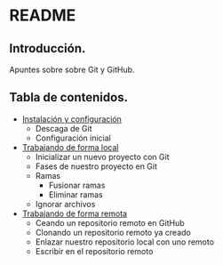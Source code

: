 # README

## Introducción.

Apuntes sobre sobre Git y GitHub.


## Tabla de contenidos.

- [Instalación y configuración](git_install.md)
    - Descaga de Git
    - Configuración inicial
- [Trabajando de forma local](https://www.notion.so/Trabajando-de-forma-local-3b8ef1dfe1a746a3a9aedc1488c9b261)
    - Inicializar un nuevo proyecto con Git
    - Fases de nuestro proyecto en Git
    - Ramas
        - Fusionar ramas
        - Eliminar ramas
    - Ignorar archivos
- [Trabajando de forma remota](https://www.notion.so/Trabajando-de-forma-remota-9da407047a1e4d86ae3f6922119a7098)
    - Ceando un repositorio remoto en GitHub
    - Clonando un repositorio remoto ya creado
    - Enlazar nuestro repositorio local con uno remoto
    - Escribir en el repositorio remoto
